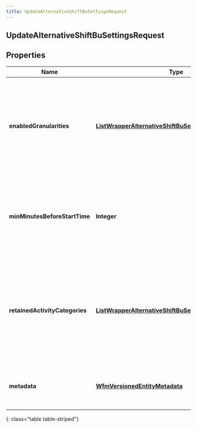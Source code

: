 ```yaml
---
title: UpdateAlternativeShiftBuSettingsRequest
---
```

## UpdateAlternativeShiftBuSettingsRequest


## Properties

| Name | Type | Description | Notes |
| ------------ | ------------- | ------------- | ------------- |
| **enabledGranularities** | <!----><!---->[**ListWrapperAlternativeShiftBuSettingsGranularity**](ListWrapperAlternativeShiftBuSettingsGranularity.html)<!----> | The granularity at which alternative shifts is allowed. An empty list as the wrapped value will indicate alternative shifts is disabled |  [optional] |
| **minMinutesBeforeStartTime** | <!----><!---->**Integer**<!----> | The minimum number of minutes before the start of a shift that an alternative shift can be automatically approved |  [optional] |
| **retainedActivityCategories** | <!----><!---->[**ListWrapperAlternativeShiftBuSettingsActivityCategory**](ListWrapperAlternativeShiftBuSettingsActivityCategory.html)<!----> | Categories of activities that are required to remain at the same time slot for the alternative shifts offered. An empty list indicates no retained activities |  [optional] |
| **metadata** | <!----><!---->[**WfmVersionedEntityMetadata**](WfmVersionedEntityMetadata.html)<!----> | Version metadata for this business unit's alternative shift settings |  |
{: class="table table-striped"}



